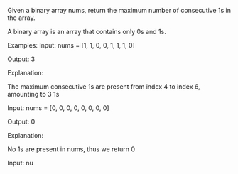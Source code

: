 Given a binary array nums, return the maximum number of consecutive 1s in the array.



A binary array is an array that contains only 0s and 1s.


Examples:
Input: nums = [1, 1, 0, 0, 1, 1, 1, 0]

Output: 3

Explanation:

The maximum consecutive 1s are present from index 4 to index 6, amounting to 3 1s

Input: nums = [0, 0, 0, 0, 0, 0, 0, 0]

Output: 0

Explanation:

No 1s are present in nums, thus we return 0

Input: nu